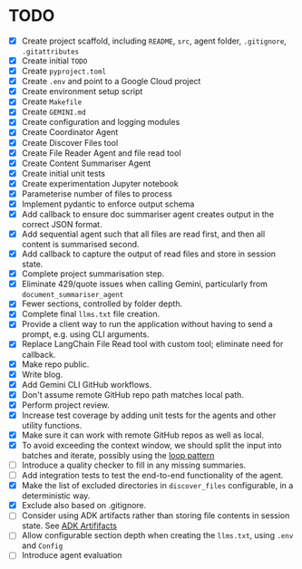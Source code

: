 # TODO

- [x] Create project scaffold, including `README`, `src`, agent folder, `.gitignore`, `.gitattributes`
- [x] Create initial `TODO`
- [x] Create `pyproject.toml`
- [x] Create `.env` and point to a Google Cloud project
- [x] Create environment setup script
- [x] Create `Makefile`
- [x] Create `GEMINI.md`
- [x] Create configuration and logging modules
- [x] Create Coordinator Agent
- [x] Create Discover Files tool
- [x] Create File Reader Agent and file read tool
- [x] Create Content Summariser Agent
- [x] Create initial unit tests
- [x] Create experimentation Jupyter notebook
- [x] Parameterise number of files to process
- [x] Implement pydantic to enforce output schema
- [x] Add callback to ensure doc summariser agent creates output in the correct JSON format.
- [x] Add sequential agent such that all files are read first, and then all content is summarised second.
- [x] Add callback to capture the output of read files and store in session state.
- [x] Complete project summarisation step.
- [x] Eliminate 429/quote issues when calling Gemini, particularly from `document_summariser_agent`
- [x] Fewer sections, controlled by folder depth.
- [x] Complete final `llms.txt` file creation.
- [x] Provide a client way to run the application without having to send a prompt, e.g. using CLI arguments.
- [x] Replace LangChain File Read tool with custom tool; eliminate need for callback.
- [x] Make repo public.
- [x] Write blog.
- [x] Add Gemini CLI GitHub workflows.
- [x] Don't assume remote GitHub repo path matches local path.
- [x] Perform project review.
- [x] Increase test coverage by adding unit tests for the agents and other utility functions.
- [x] Make sure it can work with remote GitHub repos as well as local.
- [x] To avoid exceeding the context window, we should split the input into batches and iterate,
      possibly using the [loop pattern](https://cloud.google.com/architecture/choose-design-pattern-agentic-ai-system#loop-pattern)
- [ ] Introduce a quality checker to fill in any missing summaries.
- [ ] Add integration tests to test the end-to-end functionality of the agent.
- [x] Make the list of excluded directories in `discover_files` configurable, in a deterministic way.
- [x] Exclude also based on .gitignore.
- [ ] Consider using ADK artifacts rather than storing file contents in session state. See [ADK Artififacts](https://google.github.io/adk-docs/artifacts/)
- [ ] Allow configurable section depth when creating the `llms.txt`, using `.env` and `Config`
- [ ] Introduce agent evaluation

